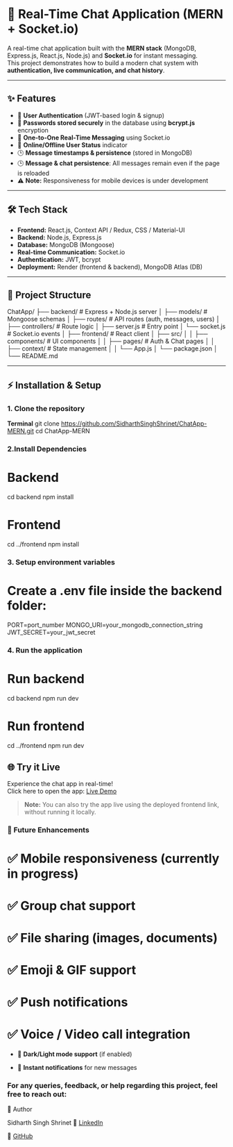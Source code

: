 # 💬 Real-Time Chat Application (MERN + Socket.io)

A real-time chat application built with the **MERN stack** (MongoDB, Express.js, React.js, Node.js) and **Socket.io** for instant messaging.  
This project demonstrates how to build a modern chat system with **authentication, live communication, and chat history**.

---

## ✨ Features
- 🔐 **User Authentication** (JWT-based login & signup)
- 🔑 **Passwords stored securely** in the database using **bcrypt.js** encryption  
- 💬 **One-to-One Real-Time Messaging** using Socket.io
- 👥 **Online/Offline User Status** indicator
- 🕒 **Message timestamps & persistence** (stored in MongoDB)
- 🕒 **Message & chat persistence**: All messages remain even if the page is reloaded  
- ⚠️ **Note:** Responsiveness for mobile devices is under development

---

## 🛠️ Tech Stack
- **Frontend:** React.js, Context API / Redux, CSS / Material-UI  
- **Backend:** Node.js, Express.js  
- **Database:** MongoDB (Mongoose)  
- **Real-time Communication:** Socket.io  
- **Authentication:** JWT, bcrypt  
- **Deployment:** Render (frontend & backend), MongoDB Atlas (DB)

---

## 📂 Project Structure
ChatApp/
├── backend/ # Express + Node.js server
│ ├── models/ # Mongoose schemas
│ ├── routes/ # API routes (auth, messages, users)
│ ├── controllers/ # Route logic
│ ├── server.js # Entry point
│ └── socket.js # Socket.io events
│
├── frontend/ # React client
│ ├── src/
│ │ ├── components/ # UI components
│ │ ├── pages/ # Auth & Chat pages
│ │ ├── context/ # State management
│ │ └── App.js
│ └── package.json
│
└── README.md

---

## ⚡ Installation & Setup

### 1. Clone the repository
**Terminal**
git clone https://github.com/SidharthSinghShrinet/ChatApp-MERN.git
cd ChatApp-MERN

### 2.Install Dependencies
# Backend
cd backend
npm install

# Frontend
cd ../frontend
npm install

### 3. Setup environment variables

# Create a .env file inside the backend folder:

PORT=port_number
MONGO_URI=your_mongodb_connection_string
JWT_SECRET=your_jwt_secret

### 4. Run the application
# Run backend
cd backend
npm run dev

# Run frontend
cd ../frontend
npm run dev

## 🌐 Try it Live
Experience the chat app in real-time!  
Click here to open the app: [Live Demo](https://chatapp-mern-3xqn.onrender.com/login)

> **Note:** You can also try the app live using the deployed frontend link, without running it locally.


### 📌 Future Enhancements

# ✅ Mobile responsiveness (currently in progress)

# ✅ Group chat support

# ✅ File sharing (images, documents)

# ✅ Emoji & GIF support

# ✅ Push notifications

# ✅ Voice / Video call integration

- 🌙 **Dark/Light mode support** (if enabled)

- 🔔 **Instant notifications** for new messages

### For any queries, feedback, or help regarding this project, feel free to reach out: 
👤 Author

Sidharth Singh Shrinet
💼 [LinkedIn](https://www.linkedin.com/in/sidharth-singh-b3aaa623b)

🐙 [GitHub](https://github.com/SidharthSinghShrinet)
